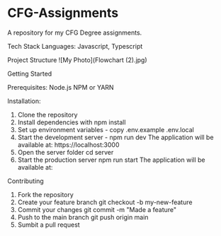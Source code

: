 # CFG-Assignments
A repository for my CFG Degree assignments. 

Tech Stack
Languages: Javascript, Typescript

Project Structure
![My Photo](Flowchart (2).jpg)


Getting Started

Prerequisites:
Node.js 
NPM or YARN

Installation:

1. Clone the repository
2. Install dependencies with npm install
3. Set up environment variables - copy .env.example .env.local
4. Start the development server - npm run dev
The application will be available at: https://localhost:3000
5. Open the server folder cd server
6. Start the production server npm run start
   The application will be available at: 

Contributing
1. Fork the repository
2. Create your feature branch git checkout -b my-new-feature
3. Commit your changes git commit -m "Made a feature"
4. Push to the main branch git push origin main
5. Sumbit a pull request
   
